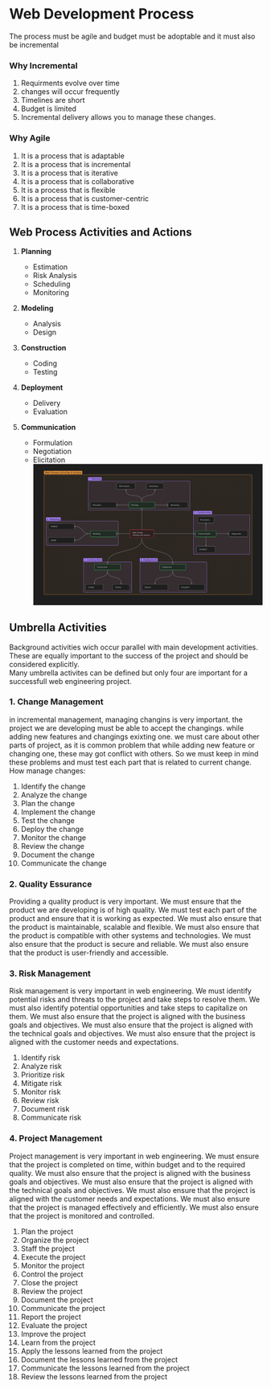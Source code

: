 # Web Development Process
The process must be agile and budget must be adoptable and it must also be incremental 
### Why Incremental
1. Requirments evolve over time
2. changes will occur frequently
3. Timelines are short
4. Budget is limited
5. Incremental delivery allows you to manage these changes.
### Why Agile
1. It is a process that is adaptable
2. It is a process that is incremental
3. It is a process that is iterative
4. It is a process that is collaborative
5. It is a process that is flexible
6. It is a process that is customer-centric
7. It is a process that is time-boxed


## Web Process Activities and Actions
1. **Planning**
   * Estimation
   * Risk Analysis
   * Scheduling
   * Monitoring

2. **Modeling**
   * Analysis
   * Design

3. **Construction**
   * Coding
   * Testing

4. **Deployment**
   * Delivery
   * Evaluation

5. **Communication**
   * Formulation
   * Negotiation
   * Elicitation
![Web Process & Activities Diagram](web-process.png)

## Umbrella Activities
Background activities wich occur parallel with main development activities. These are equally important to the success of the project and should be considered explicitly. <br>
Many umbrella activites can be defined but only four are important for a successfull web engineering project.
### 1. Change Management
in incremental management, managing changins is very important. the project we are developing must be able to accept the changings. while adding new features and changings exixting one. we must care about other parts of project, as it is common problem that while adding new feature or changing one, these may got conflict with others. So we must keep in mind these problems and must test each part that is related to current change.
 How manage changes: <br>
 1. Identify the change <br>
 2. Analyze the change <br>
 3. Plan the change <br>
 4. Implement the change <br>
 5. Test the change <br>
 6. Deploy the change <br>
 7. Monitor the change <br>
 8. Review the change <br>
 9. Document the change <br>
 10. Communicate the change <br>



### 2. Quality Essurance
Providing a quality product is very important. We must ensure that the product we are developing is of high quality. We must test each part of the product and ensure that it is working as expected. We must also ensure that the product is maintainable, scalable and flexible. We must also ensure that the product is compatible with other systems and technologies. We must also ensure that the product is secure and reliable. We must also ensure that the product is user-friendly and accessible.


### 3. Risk Management
Risk management is very important in web engineering. We must identify potential risks and threats to the project and take steps to resolve them. We must also identify potential opportunities and take steps to capitalize on them. We must also ensure that the project is aligned with the business goals and objectives. We must also ensure that the project is aligned with the technical goals and objectives. We must also ensure that the project is aligned with the customer needs and expectations.
1. Identify risk
2. Analyze risk
3. Prioritize risk
4. Mitigate risk
5. Monitor risk
6. Review risk
7. Document risk
8. Communicate risk

### 4. Project Management
Project management is very important in web engineering. We must ensure that the project is completed on time, within budget and to the required quality. We must also ensure that the project is aligned with the business goals and objectives. We must also ensure that the project is aligned with the technical goals and objectives. We must also ensure that the project is aligned with the customer needs and expectations. We must also ensure that the project is managed effectively and efficiently. We must also ensure that the project is monitored and controlled.
1. Plan the project
2. Organize the project
3. Staff the project
4. Execute the project
5. Monitor the project
6. Control the project
7. Close the project
8. Review the project
9. Document the project
10. Communicate the project
11. Report the project
12. Evaluate the project
13. Improve the project
14. Learn from the project
15. Apply the lessons learned from the project
16. Document the lessons learned from the project
17. Communicate the lessons learned from the project
18. Review the lessons learned from the project
